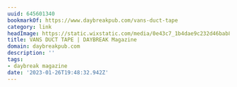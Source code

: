 ```yaml
---
uuid: 645601340
bookmarkOf: https://www.daybreakpub.com/vans-duct-tape
category: link
headImage: https://static.wixstatic.com/media/0e43c7_1b4dae9c232d46bab83ea8c6498aa9af~mv2.jpg/v1/fill/w_2500,h_3747,al_c/0e43c7_1b4dae9c232d46bab83ea8c6498aa9af~mv2.jpg
title: VANS DUCT TAPE | DAYBREAK Magazine
domain: daybreakpub.com
description: ''
tags:
- daybreak magazine
date: '2023-01-26T19:48:32.942Z'
---
```



